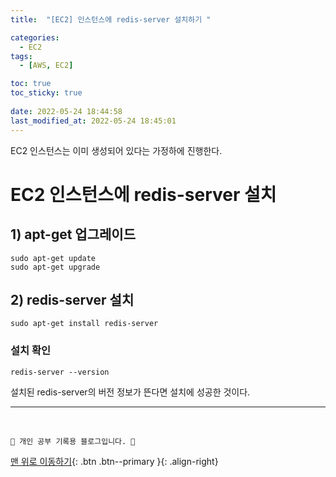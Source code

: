 ```yaml
---
title:  "[EC2] 인스턴스에 redis-server 설치하기 "

categories:
  - EC2
tags:
  - [AWS, EC2]

toc: true
toc_sticky: true
 
date: 2022-05-24 18:44:58
last_modified_at: 2022-05-24 18:45:01
---
```

EC2 인스턴스는 이미 생성되어 있다는 가정하에 진행한다.
# EC2 인스턴스에 redis-server 설치
## 1) apt-get 업그레이드
```
sudo apt-get update
sudo apt-get upgrade
```
## 2) redis-server 설치
```
sudo apt-get install redis-server
```
### 설치 확인
```
redis-server --version
```
설치된 redis-server의 버전 정보가 뜬다면 설치에 성공한 것이다.



***
<br>

    💛 개인 공부 기록용 블로그입니다. 👻

[맨 위로 이동하기](#){: .btn .btn--primary }{: .align-right}